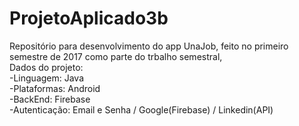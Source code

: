 # ProjetoAplicado3b

Repositório para desenvolvimento do app UnaJob, feito no primeiro semestre de 2017 como parte do trbalho semestral,
<br />
Dados do projeto:
<br />
-Linguagem: Java
<br />
-Plataformas: Android
<br />
-BackEnd: Firebase
<br />
-Autenticação: Email e Senha / Google(Firebase) / Linkedin(API)
<br />
